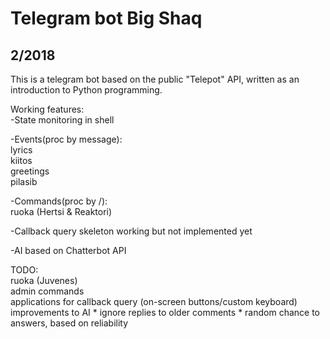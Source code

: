 # Telegram bot Big Shaq  
## 2/2018

This is a telegram bot based on the public "Telepot" API, written as an introduction to Python programming.  


Working features:  
-State monitoring in shell    
  
-Events(proc by message):  
	lyrics  
	kiitos  
	greetings  
	pilasib    
	
-Commands(proc by /<command>):    
	ruoka (Hertsi & Reaktori)  
   
-Callback query skeleton working but not implemented yet  
  
-AI based on Chatterbot API  
   
TODO:  
	ruoka (Juvenes)  
	admin commands  
	applications for callback query (on-screen buttons/custom keyboard)  
	improvements to AI
	* ignore replies to older comments
	* random chance to answers, based on reliability
	
